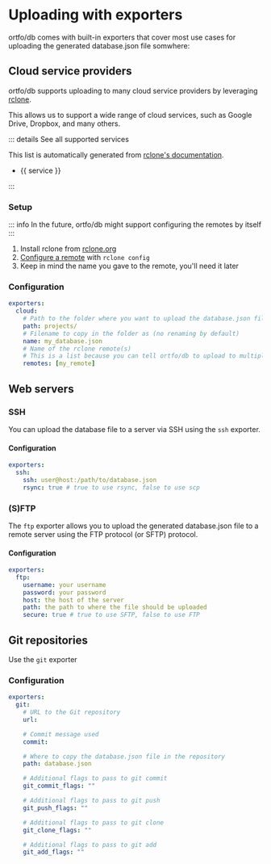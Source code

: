 <script setup>
  import {data} from './uploading.data.js'
</script>

# Uploading with exporters

ortfo/db comes with built-in exporters that cover most use cases for uploading the generated database.json file somwhere:

## Cloud service providers

ortfo/db supports uploading to many cloud service providers by leveraging [rclone](https://rclone.org/).

This allows us to support a wide range of cloud services, such as Google Drive, Dropbox, and many others.

::: details See all supported services

This list is automatically generated from [rclone's documentation](https://rclone.org/overview#features).

<ul>
  <li v-for="service in data.backends">{{ service }}</li>
</ul>
:::

### Setup

::: info
In the future, ortfo/db might support configuring the remotes by itself
:::

1. Install rclone from [rclone.org](https://rclone.org/downloads/)
2. [Configure a remote](https://rclone.org/docs/#configure) with `rclone config`
3. Keep in mind the name you gave to the remote, you'll need it later

### Configuration

```yaml [ortfodb.yaml]
exporters:
  cloud:
    # Path to the folder where you want to upload the database.json file
    path: projects/
    # Filename to copy in the folder as (no renaming by default)
    name: my_database.json
    # Name of the rclone remote(s)
    # This is a list because you can tell ortfo/db to upload to multiple rclone remotes in one go.
    remotes: [my_remote]
```

## Web servers

### SSH

You can upload the database file to a server via SSH using the `ssh` exporter.

#### Configuration

```yaml [ortfodb.yaml]
exporters:
  ssh:
    ssh: user@host:/path/to/database.json
    rsync: true # true to use rsync, false to use scp
```

### (S)FTP

The `ftp` exporter allows you to upload the generated database.json file to a remote server using the FTP protocol (or SFTP) protocol.

#### Configuration

```yaml [ortfodb.yaml]
exporters:
  ftp:
    username: your username
    password: your password
    host: the host of the server
    path: the path to where the file should be uploaded
    secure: true # true to use SFTP, false to use FTP
```

## Git repositories

Use the `git` exporter

### Configuration

```yaml [ortfodb.yaml]
exporters:
  git:
    # URL to the Git repository
    url:

    # Commit message used
    commit:

    # Where to copy the database.json file in the repository
    path: database.json

    # Additional flags to pass to git commit
    git_commit_flags: ""

    # Additional flags to pass to git push
    git_push_flags: ""

    # Additional flags to pass to git clone
    git_clone_flags: ""

    # Additional flags to pass to git add
    git_add_flags: ""
